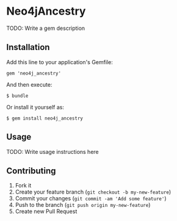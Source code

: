 # Neo4jAncestry

TODO: Write a gem description

## Installation

Add this line to your application's Gemfile:

    gem 'neo4j_ancestry'

And then execute:

    $ bundle

Or install it yourself as:

    $ gem install neo4j_ancestry

## Usage

TODO: Write usage instructions here

## Contributing

1. Fork it
2. Create your feature branch (`git checkout -b my-new-feature`)
3. Commit your changes (`git commit -am 'Add some feature'`)
4. Push to the branch (`git push origin my-new-feature`)
5. Create new Pull Request
